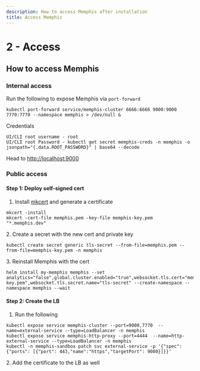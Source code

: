 ```yaml
---
description: How to access Memphis after installation
title: Access Memphis
---
```


# 2 - Access

## How to access Memphis

<Subtitle></Subtitle>

### Internal access

Run the following to expose Memphis via `port-forward`

```
kubectl port-forward service/memphis-cluster 6666:6666 9000:9000 7770:7770 --namespace memphis > /dev/null &
```

Credentials

```
UI/CLI root username - root
UI/CLI root Password - kubectl get secret memphis-creds -n memphis -o jsonpath="{.data.ROOT_PASSWORD}" | base64 --decode
```

Head to [http://localhost:9000](http://localhost:9000)

### Public access

#### Step 1: Deploy self-signed cert

1. Install [mkcert](https://github.com/FiloSottile/mkcert) and generate a certificate

```:line-numbers
mkcert -install
mkcert -cert-file memphis.pem -key-file memphis-key.pem "*.memphis.dev"
```

2\. Create a secret with the new cert and private key

```
kubectl create secret generic tls-secret --from-file=memphis.pem --from-file=memphis-key.pem -n memphis
```

3\. Reinstall Memphis with the cert

```
helm install my-memphis memphis --set analytics="false",global.cluster.enabled="true",websocket.tls.cert="memphis.pem",websocket.tls.key="memphis-key.pem",websocket.tls.secret.name="tls-secret" --create-namespace --namespace memphis --wait
```

#### Step 2: Create the LB

1. Run the following

```:line-numbers
kubectl expose service memphis-cluster --port=9000,7770  --name=external-service --type=LoadBalancer -n memphis
kubectl expose service memphis-http-proxy --port=4444  --name=http-external-service --type=LoadBalancer -n memphis
kubectl -n memphis-sandbox patch svc external-service -p '{"spec":{"ports": [{"port": 443,"name":"https","targetPort": 9000}]}}'
```

2\. Add the certificate to the LB as well
